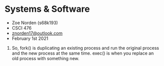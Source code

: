 # Systems & Software

- Zoe Norden (s68k193)
- CSCI 476
- znorden17@outlook.com
- February 1st 2021


1.	So, fork() is duplicating an existing process and run the original process and the new process at the same time. exec() is when you replace an old process with something new. 
